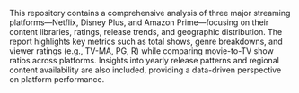 This repository contains a comprehensive analysis of three major streaming platforms—Netflix, Disney Plus, and Amazon Prime—focusing on their content libraries, ratings, release trends, and geographic distribution. The report highlights key metrics such as total shows, genre breakdowns, and viewer ratings (e.g., TV-MA, PG, R) while comparing movie-to-TV show ratios across platforms. Insights into yearly release patterns and regional content availability are also included, providing a data-driven perspective on platform performance. 
